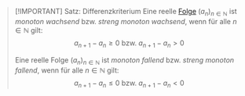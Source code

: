 > [!IMPORTANT] Satz: Differenzkriterium
> Eine reelle [Folge](../Folge.md) $(a_n)_{n\in\mathbb{N}}$ ist *monoton wachsend* bzw. *streng monoton wachsend*, wenn für alle $n \in \mathbb{N}$ gilt:
> $$a_{n+1}-a_n \ge 0 \text{ bzw. } a_{n+1} - a_n \gt 0$$
> 
> Eine reelle Folge $(a_n)_{n\in\mathbb{N}}$ ist *monoton fallend* bzw. *streng monoton fallend*, wenn für alle $n \in \mathbb{N}$ gilt:
> $$a_{n+1}-a_n \le 0 \text{ bzw. } a_{n+1} - a_n \lt 0$$